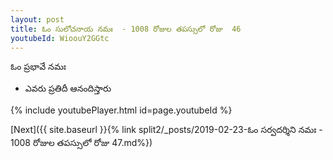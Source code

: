 ```yaml
---
layout: post
title: ఓం సులోచనాయ నమః  - 1008 రోజుల తపస్సులో రోజు  46
youtubeId: WioouY2GGtc
---
```

 
 
 ఓం ప్రభావే నమః  
 
 -  ఎవరు ప్రతిదీ ఆనందిస్తారు 
 
  
 
  
 
 
 
 
 
 


{% include youtubePlayer.html id=page.youtubeId %}
 
[Next]({{ site.baseurl }}{% link  split2/_posts/2019-02-23-ఓం సర్వదర్శిని నమః  - 1008 రోజుల తపస్సులో రోజు  47.md%})
 
